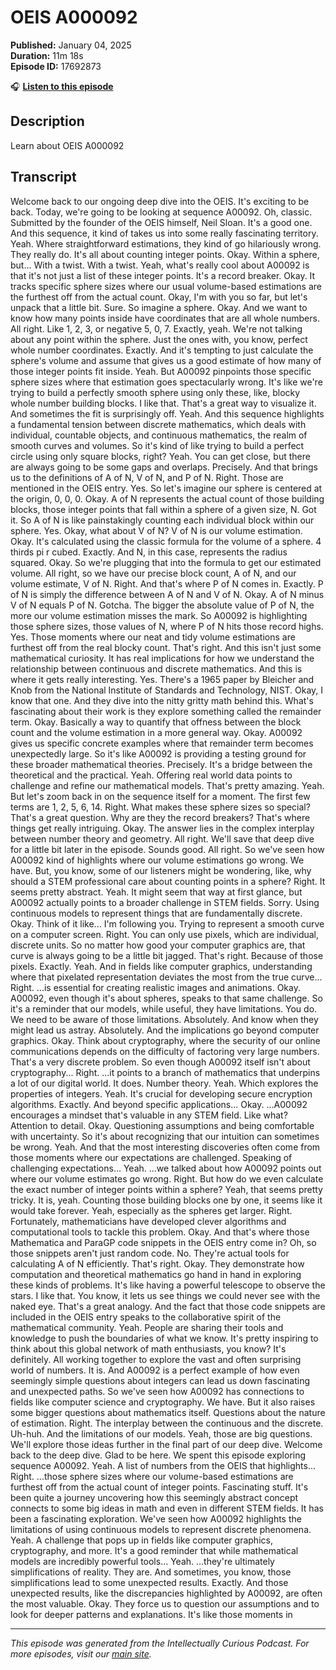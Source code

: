 # OEIS A000092

**Published:** January 04, 2025  
**Duration:** 11m 18s  
**Episode ID:** 17692873

🎧 **[Listen to this episode](https://intellectuallycurious.buzzsprout.com/2529712/episodes/17692873-oeis-a000092)**

## Description

Learn about OEIS A000092

## Transcript

Welcome back to our ongoing deep dive into the OEIS. It's exciting to be back. Today, we're going to be looking at sequence A00092. Oh, classic. Submitted by the founder of the OEIS himself, Neil Sloan. It's a good one. And this sequence, it kind of takes us into some really fascinating territory. Yeah. Where straightforward estimations, they kind of go hilariously wrong. They really do. It's all about counting integer points. Okay. Within a sphere, but... With a twist. With a twist. Yeah, what's really cool about A00092 is that it's not just a list of these integer points. It's a record breaker. Okay. It tracks specific sphere sizes where our usual volume-based estimations are the furthest off from the actual count. Okay, I'm with you so far, but let's unpack that a little bit. Sure. So imagine a sphere. Okay. And we want to know how many points inside have coordinates that are all whole numbers. All right. Like 1, 2, 3, or negative 5, 0, 7. Exactly, yeah. We're not talking about any point within the sphere. Just the ones with, you know, perfect whole number coordinates. Exactly. And it's tempting to just calculate the sphere's volume and assume that gives us a good estimate of how many of those integer points fit inside. Yeah. But A00092 pinpoints those specific sphere sizes where that estimation goes spectacularly wrong. It's like we're trying to build a perfectly smooth sphere using only these, like, blocky whole number building blocks. I like that. That's a great way to visualize it. And sometimes the fit is surprisingly off. Yeah. And this sequence highlights a fundamental tension between discrete mathematics, which deals with individual, countable objects, and continuous mathematics, the realm of smooth curves and volumes. So it's kind of like trying to build a perfect circle using only square blocks, right? Yeah. You can get close, but there are always going to be some gaps and overlaps. Precisely. And that brings us to the definitions of A of N, V of N, and P of N. Right. Those are mentioned in the OEIS entry. Yes. So let's imagine our sphere is centered at the origin, 0, 0, 0. Okay. A of N represents the actual count of those building blocks, those integer points that fall within a sphere of a given size, N. Got it. So A of N is like painstakingly counting each individual block within our sphere. Yes. Okay, what about V of N? V of N is our volume estimation. Okay. It's calculated using the classic formula for the volume of a sphere. 4 thirds pi r cubed. Exactly. And N, in this case, represents the radius squared. Okay. So we're plugging that into the formula to get our estimated volume. All right, so we have our precise block count, A of N, and our volume estimate, V of N. Right. And that's where P of N comes in. Exactly. P of N is simply the difference between A of N and V of N. Okay. A of N minus V of N equals P of N. Gotcha. The bigger the absolute value of P of N, the more our volume estimation misses the mark. So A00092 is highlighting those sphere sizes, those values of N, where P of N hits those record highs. Yes. Those moments where our neat and tidy volume estimations are furthest off from the real blocky count. That's right. And this isn't just some mathematical curiosity. It has real implications for how we understand the relationship between continuous and discrete mathematics. And this is where it gets really interesting. Yes. There's a 1965 paper by Bleicher and Knob from the National Institute of Standards and Technology, NIST. Okay, I know that one. And they dive into the nitty gritty math behind this. What's fascinating about their work is they explore something called the remainder term. Okay. Basically a way to quantify that offness between the block count and the volume estimation in a more general way. Okay. A00092 gives us specific concrete examples where that remainder term becomes unexpectedly large. So it's like A00092 is providing a testing ground for these broader mathematical theories. Precisely. It's a bridge between the theoretical and the practical. Yeah. Offering real world data points to challenge and refine our mathematical models. That's pretty amazing. Yeah. But let's zoom back in on the sequence itself for a moment. The first few terms are 1, 2, 5, 6, 14. Right. What makes these sphere sizes so special? That's a great question. Why are they the record breakers? That's where things get really intriguing. Okay. The answer lies in the complex interplay between number theory and geometry. All right. We'll save that deep dive for a little bit later in the episode. Sounds good. All right. So we've seen how A00092 kind of highlights where our volume estimations go wrong. We have. But, you know, some of our listeners might be wondering, like, why should a STEM professional care about counting points in a sphere? Right. It seems pretty abstract. Yeah. It might seem that way at first glance, but A00092 actually points to a broader challenge in STEM fields. Sorry. Using continuous models to represent things that are fundamentally discrete. Okay. Think of it like... I'm following you. Trying to represent a smooth curve on a computer screen. Right. You can only use pixels, which are individual, discrete units. So no matter how good your computer graphics are, that curve is always going to be a little bit jagged. That's right. Because of those pixels. Exactly. Yeah. And in fields like computer graphics, understanding where that pixelated representation deviates the most from the true curve... Right. ...is essential for creating realistic images and animations. Okay. A00092, even though it's about spheres, speaks to that same challenge. So it's a reminder that our models, while useful, they have limitations. You do. We need to be aware of those limitations. Absolutely. And know when they might lead us astray. Absolutely. And the implications go beyond computer graphics. Okay. Think about cryptography, where the security of our online communications depends on the difficulty of factoring very large numbers. That's a very discrete problem. So even though A00092 itself isn't about cryptography... Right. ...it points to a branch of mathematics that underpins a lot of our digital world. It does. Number theory. Yeah. Which explores the properties of integers. Yeah. It's crucial for developing secure encryption algorithms. Exactly. And beyond specific applications... Okay. ...A00092 encourages a mindset that's valuable in any STEM field. Like what? Attention to detail. Okay. Questioning assumptions and being comfortable with uncertainty. So it's about recognizing that our intuition can sometimes be wrong. Yeah. And that the most interesting discoveries often come from those moments where our expectations are challenged. Speaking of challenging expectations... Yeah. ...we talked about how A00092 points out where our volume estimates go wrong. Right. But how do we even calculate the exact number of integer points within a sphere? Yeah, that seems pretty tricky. It is, yeah. Counting those building blocks one by one, it seems like it would take forever. Yeah, especially as the spheres get larger. Right. Fortunately, mathematicians have developed clever algorithms and computational tools to tackle this problem. Okay. And that's where those Mathematica and ParaGP code snippets in the OEIS entry come in? Oh, so those snippets aren't just random code. No. They're actual tools for calculating A of N efficiently. That's right. Okay. They demonstrate how computation and theoretical mathematics go hand in hand in exploring these kinds of problems. It's like having a powerful telescope to observe the stars. I like that. You know, it lets us see things we could never see with the naked eye. That's a great analogy. And the fact that those code snippets are included in the OEIS entry speaks to the collaborative spirit of the mathematical community. Yeah. People are sharing their tools and knowledge to push the boundaries of what we know. It's pretty inspiring to think about this global network of math enthusiasts, you know? It's definitely. All working together to explore the vast and often surprising world of numbers. It is. And A00092 is a perfect example of how even seemingly simple questions about integers can lead us down fascinating and unexpected paths. So we've seen how A00092 has connections to fields like computer science and cryptography. We have. But it also raises some bigger questions about mathematics itself. Questions about the nature of estimation. Right. The interplay between the continuous and the discrete. Uh-huh. And the limitations of our models. Yeah, those are big questions. We'll explore those ideas further in the final part of our deep dive. Welcome back to the deep dive. Glad to be here. We spent this episode exploring sequence A00092. Yeah. A list of numbers from the OEIS that highlights... Right. ...those sphere sizes where our volume-based estimations are furthest off from the actual count of integer points. Fascinating stuff. It's been quite a journey uncovering how this seemingly abstract concept connects to some big ideas in math and even in different STEM fields. It has been a fascinating exploration. We've seen how A00092 highlights the limitations of using continuous models to represent discrete phenomena. Yeah. A challenge that pops up in fields like computer graphics, cryptography, and more. It's a good reminder that while mathematical models are incredibly powerful tools... Yeah. ...they're ultimately simplifications of reality. They are. And sometimes, you know, those simplifications lead to some unexpected results. Exactly. And those unexpected results, like the discrepancies highlighted by A00092, are often the most valuable. Okay. They force us to question our assumptions and to look for deeper patterns and explanations. It's like those moments in

---
*This episode was generated from the Intellectually Curious Podcast. For more episodes, visit our [main site](https://intellectuallycurious.buzzsprout.com).*

